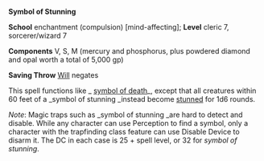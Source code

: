  **Symbol of Stunning**

**School** enchantment (compulsion) [mind-affecting]; **Level** cleric 7, sorcerer/wizard 7

**Components** V, S, M (mercury and phosphorus, plus powdered diamond and opal worth a total of 5,000 gp)

**Saving Throw** [Will](../combat.html#_will) negates

This spell functions like _ [symbol of death](symbolOfDeath.html#_symbol-of-death)_, except that all creatures within 60 feet of a _symbol of stunning _instead become [stunned](../glossary.html#_stunned) for 1d6 rounds.

_Note_: Magic traps such as _symbol of stunning _are hard to detect and disable. While any character can use Perception to find a symbol, only a character with the trapfinding class feature can use Disable Device to disarm it. The DC in each case is 25 + spell level, or 32 for _symbol of stunning_.

